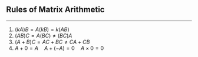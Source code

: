 ## Rules of Matrix Arithmetic
---
1. $(kA)B = A(kB) = k(AB)$
2. $(AB)C = A(BC) \neq (BC)A$
3. $(A + B)C = AC + BC \neq CA + CB$
4. $A + 0 = A \quad A + (-A) = 0 \quad A \times 0 = 0$
   